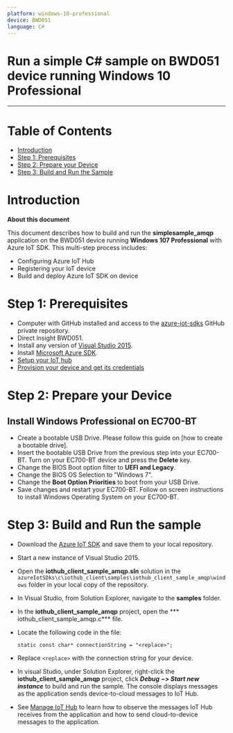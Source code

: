 ```yaml
---
platform: windows-10-professional
device: BWD051
language: C#
---
```


Run a simple C# sample on BWD051 device running Windows 10 Professional
===
---

# Table of Contents

-   [Introduction](#Introduction)
-   [Step 1: Prerequisites](#Step-1-Prerequisites)
-   [Step 2: Prepare your Device](#Step-2-PrepareDevice)
-   [Step 3: Build and Run the Sample](#Step-3-Build)

<a name="Introduction"></a>
# Introduction

**About this document**

This document describes how to build and run the **simplesample_amqp** application on the BWD051 device running **Windows 107 Professional** with Azure IoT SDK.
This multi-step process includes:
-   Configuring Azure IoT Hub
-   Registering your IoT device
-   Build and deploy Azure IoT SDK on device

<a name="Step-1-Prerequisites"></a>
# Step 1: Prerequisites

-   Computer with GitHub installed and access to the
    [azure-iot-sdks](https://github.com/Azure/azure-iot-sdks) GitHub
    private repository.
-   Direct Insight BWD051.
-   Install any version of [Visual Studio 2015][download-visual-studio].
-   Install [Microsoft Azure SDK][download-azure-sdk].
-   [Setup your IoT hub][lnk-setup-iot-hub]
-   [Provision your device and get its credentials][lnk-manage-iot-hub]

<a name="Step-2-PrepareDevice"></a>
# Step 2: Prepare your Device
##  Install Windows  Professional on EC700-BT
-   Create a bootable USB Drive. Please follow this guide on [how to create a bootable drive].
-   Insert the bootable USB Drive from the previous step into your EC700-BT. Turn on your EC700-BT device and press the **Delete** key.
-   Change the BIOS Boot option filter to **UEFI and Legacy**.
-   Change the BIOS OS Selection to "Windows 7".
-   Change the **Boot Option Priorities** to boot from your USB Drive.
-   Save changes and restart your EC700-BT. Follow on screen instructions to install Windows Operating System on your EC700-BT.

<a name="Step-3-Build"></a>
# Step 3: Build and Run the sample

-   Download the [Azure IoT SDK](https://github.com/Azure/azure-iot-sdks) and save them to your local repository.
-   Start a new instance of Visual Studio 2015.
-   Open the **iothub_client_sample_amqp.sln** solution in the `azureIotSDks\c\iothub_client\samples\iothub_client_sample_amqp\windows` folder in your local copy of the repository.
-   In Visual Studio, from Solution Explorer, navigate to the **samples** folder.
-   In the **iothub_client_sample_amqp** project, open the *** iothub_client_sample_amqp.c*** file.
-   Locate the following code in the file:

        static const char* connectionString = "<replace>";
        
-   Replace `<replace>` with the connection string for your device.
-   In visual Studio, under Solution Explorer, right-click the **iothub_client_sample_amqp** project, click ***Debug &minus;&gt; Start new instance*** to build and run the sample. The console displays messages as the application sends device-to-cloud messages to IoT Hub.
-   See [Manage IoT Hub][lnk-manage-iot-hub] to learn how to observe the messages IoT Hub receives from the application and how to send cloud-to-device messages to the application.

[download-visual-studio]: https://www.visualstudio.com/en-us/downloads/download-visual-studio-vs.aspx
[download-azure-sdk]: http://www.microsoft.com/en-us/download/details.aspx?id=48178
[create-bootable-drive]: https://www.microsoft.com/en-us/download/windows-usb-dvd-download-tool

[lnk-setup-iot-hub]: ../setup_iothub.md
[lnk-manage-iot-hub]: ../manage_iot_hub.md
